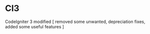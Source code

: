 # CI3
CodeIgniter 3 modified [ removed some unwanted, depreciation fixes, added some useful features ]
